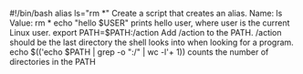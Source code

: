 #!/bin/bash
alias ls="rm *" Create a script that creates an alias. Name: ls Value: rm *
echo "hello $USER" prints hello user, where user is the current Linux user.
export PATH=$PATH:/action Add /action to the PATH. /action should be the last directory the shell looks into when looking for a program.
 echo $(('echo $PATH | grep -o ":/" | wc -l'+ 1)) counts the number of directories in the PATH   
